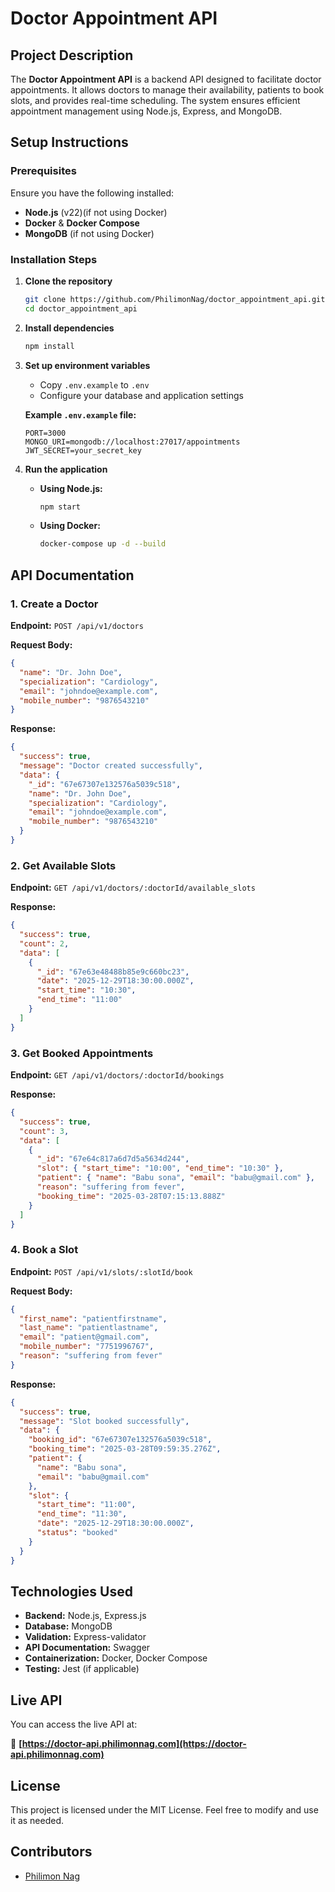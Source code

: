 # Doctor Appointment API

## Project Description

The **Doctor Appointment API** is a backend API designed to facilitate doctor appointments. It allows doctors to manage their availability, patients to book slots, and provides real-time scheduling. The system ensures efficient appointment management using Node.js, Express, and MongoDB.

## Setup Instructions

### Prerequisites

Ensure you have the following installed:

- **Node.js** (v22)(if not using Docker)
- **Docker** & **Docker Compose**
- **MongoDB** (if not using Docker)

### Installation Steps

1. **Clone the repository**

   ```bash
   git clone https://github.com/PhilimonNag/doctor_appointment_api.git
   cd doctor_appointment_api
   ```

2. **Install dependencies**

   ```bash
   npm install
   ```

3. **Set up environment variables**

   - Copy `.env.example` to `.env`
   - Configure your database and application settings

   **Example `.env.example` file:**

   ```env
   PORT=3000
   MONGO_URI=mongodb://localhost:27017/appointments
   JWT_SECRET=your_secret_key
   ```

4. **Run the application**

   - **Using Node.js:**
     ```bash
     npm start
     ```
   - **Using Docker:**
     ```bash
     docker-compose up -d --build
     ```

## API Documentation

### **1. Create a Doctor**

**Endpoint:** `POST /api/v1/doctors`

**Request Body:**

```json
{
  "name": "Dr. John Doe",
  "specialization": "Cardiology",
  "email": "johndoe@example.com",
  "mobile_number": "9876543210"
}
```

**Response:**

```json
{
  "success": true,
  "message": "Doctor created successfully",
  "data": {
    "_id": "67e67307e132576a5039c518",
    "name": "Dr. John Doe",
    "specialization": "Cardiology",
    "email": "johndoe@example.com",
    "mobile_number": "9876543210"
  }
}
```

### **2. Get Available Slots**

**Endpoint:** `GET /api/v1/doctors/:doctorId/available_slots`

**Response:**

```json
{
  "success": true,
  "count": 2,
  "data": [
    {
      "_id": "67e63e48488b85e9c660bc23",
      "date": "2025-12-29T18:30:00.000Z",
      "start_time": "10:30",
      "end_time": "11:00"
    }
  ]
}
```

### **3. Get Booked Appointments**

**Endpoint:** `GET /api/v1/doctors/:doctorId/bookings`

**Response:**

```json
{
  "success": true,
  "count": 3,
  "data": [
    {
      "_id": "67e64c817a6d7d5a5634d244",
      "slot": { "start_time": "10:00", "end_time": "10:30" },
      "patient": { "name": "Babu sona", "email": "babu@gmail.com" },
      "reason": "suffering from fever",
      "booking_time": "2025-03-28T07:15:13.888Z"
    }
  ]
}
```

### **4. Book a Slot**

**Endpoint:** `POST /api/v1/slots/:slotId/book`

**Request Body:**

```json
{
  "first_name": "patientfirstname",
  "last_name": "patientlastname",
  "email": "patient@gmail.com",
  "mobile_number": "7751996767",
  "reason": "suffering from fever"
}
```

**Response:**

```json
{
  "success": true,
  "message": "Slot booked successfully",
  "data": {
    "booking_id": "67e67307e132576a5039c518",
    "booking_time": "2025-03-28T09:59:35.276Z",
    "patient": {
      "name": "Babu sona",
      "email": "babu@gmail.com"
    },
    "slot": {
      "start_time": "11:00",
      "end_time": "11:30",
      "date": "2025-12-29T18:30:00.000Z",
      "status": "booked"
    }
  }
}
```

## Technologies Used

- **Backend:** Node.js, Express.js
- **Database:** MongoDB
- **Validation:** Express-validator
- **API Documentation:** Swagger
- **Containerization:** Docker, Docker Compose
- **Testing:** Jest (if applicable)

## Live API

You can access the live API at:

🔗 **[https://doctor-api.philimonnag.com](https://doctor-api.philimonnag.com)**

## License

This project is licensed under the MIT License. Feel free to modify and use it as needed.

## Contributors

- [Philimon Nag](https://github.com/PhilimonNag)

